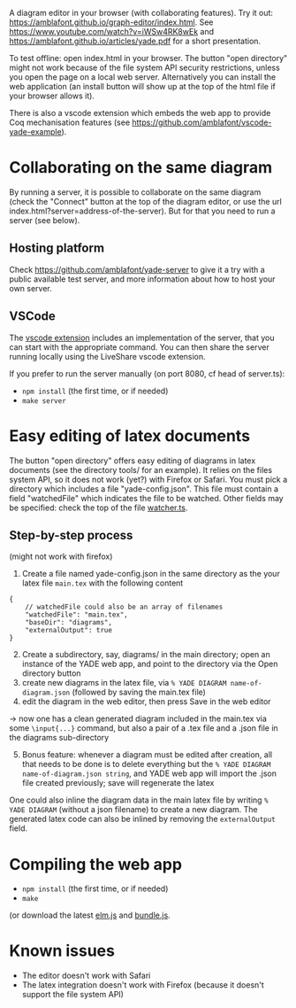 A diagram editor in your browser (with collaborating features). Try it out: https://amblafont.github.io/graph-editor/index.html.
See https://www.youtube.com/watch?v=iWSw4RK8wEk and https://amblafont.github.io/articles/yade.pdf for a short presentation. 

To test offline: open index.html in your browser. The button "open directory" might not work because of the file system API security restrictions, unless you open the page on a local web server. Alternatively you can install the web application (an install button will show up at the top of the html file if your browser allows it).

There is also a vscode extension which embeds the web app to provide Coq mechanisation features (see https://github.com/amblafont/vscode-yade-example).

# Collaborating on the same diagram

By running a server, it is possible to collaborate on the same diagram (check the "Connect" button at the top of the diagram editor, or use the url index.html?server=address-of-the-server). But for that you need to run a server (see below).

## Hosting platform

Check https://github.com/amblafont/yade-server to give it a try with a public available test server, and more information about how to host your own server.

## VSCode

The [vscode extension](https://marketplace.visualstudio.com/items?itemName=amblafont.coreact-yade) includes an implementation of the server, that you can start with the appropriate command.
You can then share the server running locally using the LiveShare vscode extension.

If you prefer to run the server manually (on port 8080, cf head of server.ts):
- `npm install` (the first time, or if needed)
- `make server`



# Easy editing of latex documents

The button "open directory" offers easy editing of diagrams in latex documents (see the directory tools/ for an example). It relies on the files system API, so it does not work (yet?) with Firefox or Safari.
You must pick a directory which includes a file "yade-config.json". This file must contain a field "watchedFile" which indicates the file to be watched. Other fields may be specified: check the top of the file [watcher.ts](ts/watcher.ts).

## Step-by-step process

(might not work with firefox)

1. Create a file named yade-config.json in the same directory as the your latex file `main.tex` with the following content
```
{
    // watchedFile could also be an array of filenames
    "watchedFile": "main.tex",
    "baseDir": "diagrams",
    "externalOutput": true
}
```

2) Create a subdirectory, say, diagrams/ in the main directory; open an instance of the YADE web app, and point to the directory via the Open directory button
3) create new diagrams in the latex file, via `% YADE DIAGRAM name-of-diagram.json` (followed by saving the main.tex file)
4) edit the diagram in the web editor, then press Save in the web editor 

→ now one has a clean generated diagram included in the main.tex via some `\input{...}` command, but also a pair of a .tex file and a .json file in the diagrams sub-directory

5) Bonus feature: whenever a diagram must be edited after creation, all that needs to be done is to delete everything but the `% YADE DIAGRAM name-of-diagram.json string`, and YADE web app will import the .json file created previously; save will regenerate the latex

One could also inline the diagram data in the main latex file by writing  `% YADE DIAGRAM` (without a json filename) to create a new diagram. The generated latex code can also be inlined by removing the `externalOutput` field.

# Compiling the web app

- `npm install` (the first time, or if needed)
- `make`

(or download the latest [elm.js](https://amblafont.github.io/graph-editor/js/elm.js) and [bundle.js](https://amblafont.github.io/graph-editor/js/bundle.js).


# Known issues

- The editor doesn't work with Safari
- The latex integration doesn't work with Firefox (because it doesn't support the file system API)





